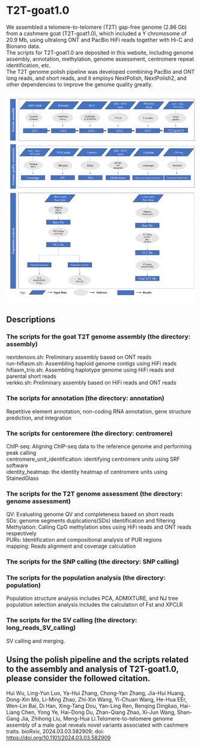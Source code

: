 # T2T-goat1.0
We assembled a telomere-to-telomere (T2T) gap-free genome (2.86 Gb) from a cashmere goat (T2T-goat1.0), which included a Y chromosome of 20.9 Mb, using ultralong ONT and PacBio HiFi reads together with Hi-C and Bionano data.    
The scripts for T2T-goat1.0 are deposited in this website, including genome assembly, annotation, methylation, genome assessment, centromere repeat identification, etc.    
The T2T genome polish pipeline was developed combining PacBio and ONT long reads, and short reads, and it employs NextPolish, NextPolish2, and other dependencies to improve the genome quality greatly. 

![Image text](https://github.com/Wuhui2024/CAU-T2T-Goat/blob/main/img_folder/pipeline-01.png)
## Descriptions

  

### The scripts for the goat T2T genome assembly (the directory: assembly)    
nextdenovo.sh: Preliminary assembly based on ONT reads    
run-hifiasm.sh: Assembling haploid genome contigs using HiFi reads    
hifiasm_trio.sh: Assembling haplotype genome using HiFi reads and parental short reads    
verkko.sh: Preliminary assembly based on HiFi reads and ONT reads

### The scripts for annotation (the directory: annotation)      
Repetitive element annotation, non-coding RNA annotation, gene structure prediction, and integration  

### The scripts for centoremere (the directory: centromere)      
ChIP-seq: Aligning ChIP-seq data to the reference genome and performing peak calling    
centromere_unit_identification: identifying centromere units using SRF software    
identity_heatmap: the identity heatmap of centromere units using StainedGlass
 
### The scripts for the T2T genome assessment (the directory: genome assessment)      
QV: Evaluating genome QV and completeness based on short reads    
SDs: genome segments duplications(SDs) identification and filtering    
Methylation: Calling CpG methylation sites using HiFi reads and ONT reads respectively   
PURs: Identification and compositional analysis of PUR regions   
mapping: Reads alignment and coverage calculation      

### The scripts for the SNP calling (the directory: SNP calling)      

### The scripts for the population analysis (the directory: population)   
Population structure analysis includes PCA, ADMIXTURE, and NJ tree      
population selection analysis includes the calculation of Fst and XPCLR

### The scripts for the SV calling (the directory: long_reads_SV_calling)      
SV calling and merging.


## Using the polish pipeline and the scripts related to the assembly and analysis of T2T-goat1.0, please consider the followed citation.    
Hui Wu, Ling-Yun Luo, Ya-Hui Zhang, Chong-Yan Zhang, Jia-Hui Huang, Dong-Xin Mo, Li-Ming Zhao, Zhi-Xin Wang, Yi-Chuan Wang, He-Hua EEr, Wen-Lin Bai, Di Han, Xing-Tang Dou, Yan-Ling Ren, Renqing Dingkao, Hai-Liang Chen, Yong Ye, Hai-Dong Du, Zhan-Qiang Zhao, Xi-Jun Wang, Shan-Gang Jia, Zhihong Liu, Meng-Hua Li.Telomere-to-telomere genome assembly of a male goat reveals novel variants associated with cashmere traits. bioRxiv, 2024.03.03.582909; doi: https://doi.org/10.1101/2024.03.03.582909

